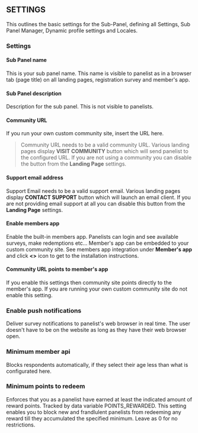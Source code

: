 ## SETTINGS

This outlines the basic settings for the Sub-Panel, defining all Settings, Sub Panel Manager, Dynamic profile settings and Locales.

### Settings

#### Sub Panel name
This is your sub panel name. This name is visible to panelist as in a browser tab (page title) on all landing pages, registration survey and member's app.

#### Sub Panel description
Description for the sub panel. This is not visible to panelists.

#### Community URL
If you run your own custom community site, insert the URL here.

> Community URL needs to be a valid community URL. Various landing pages display **VISIT COMMUNITY** button which will send panelist to the configured URL. If you are not using a community you can disable the button from the **Landing Page** settings.

#### Support email address
Support Email needs to be a valid support email. Various landing pages display **CONTACT SUPPORT** button which will launch an email client. If you are not providing email support at all you can disable this button from the **Landing Page** settings.

#### Enable members app
Enable the built-in members app. Panelists can login and see available surveys, make redemptions etc... Member's app can be embedded to your custom community site. See members app integration under **Member's app** and click **<>** icon to get to the installation instructions.

#### Community URL points to member's app
If you enable this settings then community site points directly to the member's app. If you are running your own custom community site do not enable this setting.

### Enable push notifications
Deliver survey notifications to panelist's web browser in real time. The user doesn't have to be on the website as long as they have their web browser open.

### Minimum member api
Blocks respondents automatically, if they select their age less than what is configurated here.

### Minimum points to redeem
Enforces that you as a panelist have earned at least the indicated amount of reward points. Tracked by data variable POINTS_REWARDED. This setting enables you to block new and frandlulent panelists from redeeming any reward till they accumulated the specified minimum. Leave as 0 for no restrictions.
